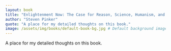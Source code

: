 ```yaml
---
layout: book
title: "Enlightenment Now: The Case for Reason, Science, Humanism, and Progress"
author: "Steven Pinker"
quote: "A place for my detailed thoughts on this book."
image: /assets/img/books/default-book-bg.jpg # Default background image
---
```


A place for my detailed thoughts on this book.
